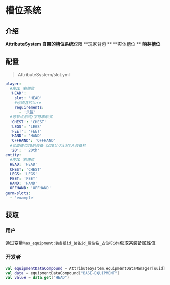 # 槽位系统

## 介绍

**AttributeSystem **自带的**槽位系统**仅限 **玩家背包 ** **实体槽位 ** **萌芽槽位**

## 配置

> AttributeSystem/slot.yml

```yaml
player:
  #左ID 右槽位
  'HEAD':
    slot: 'HEAD'
    #必须含的lore
    requirements:
      - '头盔'
  #可节点形式/字符串形式
  'CHEST': 'CHEST'
  'LEGS': 'LEGS'
  'FEET': 'FEET'
  'HAND': 'HAND'
  'OFFHAND': 'OFFHAND'
  #读取槽位20的装备 以20th为id存入装备栏
  '20': ' 20th'
entity:
  #左ID 右槽位
  HEAD: 'HEAD'
  CHEST: 'CHEST'
  LEGS: 'LEGS'
  FEET: 'FEET'
  HAND: 'HAND'
  OFFHAND: 'OFFHAND'
germ-slots:
  - 'example'
```

## 获取

### 用户

通过变量`%as_equipment:装备组id_装备id_属性名_占位符id%`获取某装备属性值

### 开发者

```kotlin
val equipmentDataCompound = AttributeSystem.equipmentDataManager[uuid]
val data = equipmentDataCompound["BASE-EQUIPMENT"]
val value = data.get("HEAD")
```